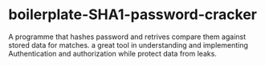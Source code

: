 # boilerplate-SHA1-password-cracker
A programme that hashes password and retrives compare them against stored data for matches. a great tool in understanding and implementing Authentication and authorization while protect data from leaks.
